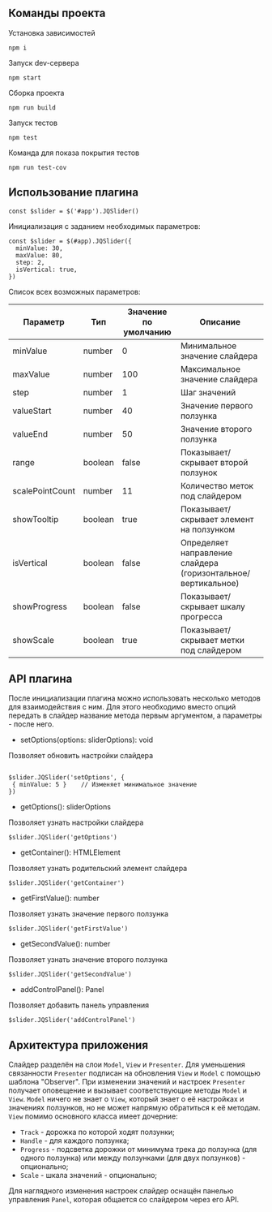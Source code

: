 ## Команды проекта

Установка зависимостей

`npm i`

Запуск dev-сервера

`npm start`

Сборка проекта

`npm run build`

Запуск тестов

`npm test`

Команда для показа покрытия тестов

`npm run test-cov`

## Использование плагина

```
const $slider = $('#app').JQSlider()
```

Инициализация с заданием необходимых параметров:

```
const $slider = $(#app).JQSlider({
  minValue: 30,
  maxValue: 80,
  step: 2,
  isVertical: true,
})
```

Список всех возможных параметров:

| Параметр        | Тип     | Значение по умолчанию | Описание                                                      |
| --------------- | ------- | --------------------- | ------------------------------------------------------------- |
| minValue        | number  | 0                     | Минимальное значение слайдера                                 |
| maxValue        | number  | 100                   | Максимальное значение слайдера                                |
| step            | number  | 1                     | Шаг значений                                                  |
| valueStart      | number  | 40                    | Значение первого ползунка                                     |
| valueEnd        | number  | 50                    | Значение второго ползунка                                     |
| range           | boolean | false                 | Показывает/скрывает второй ползунок                           |
| scalePointCount | number  | 11                    | Количество меток под слайдером                                |
| showTooltip     | boolean | true                  | Показывает/скрывает элемент на ползунком                      |
| isVertical      | boolean | false                 | Определяет направление слайдера (горизонтальное/вертикальное) |
| showProgress    | boolean | false                 | Показывает/скрывает шкалу прогресса                           |
| showScale       | boolean | true                  | Показывает/скрывает метки под слайдером                       |

## API плагина

После инициализации плагина можно использовать несколько методов для взаимодействия с ним. Для этого необходимо вместо опций передать в слайдер название метода первым аргументом, а параметры - после него.

- setOptions(options: sliderOptions): void

Позволяет обновить настройки слайдера

```

$slider.JQSlider('setOptions', {
 { minValue: 5 }    // Изменяет минимальное значение
})

```

- getOptions(): sliderOptions

Позволяет узнать настройки слайдера

```
$slider.JQSlider('getOptions')
```

- getContainer(): HTMLElement

Позволяет узнать родительский элемент слайдера

```
$slider.JQSlider('getContainer')
```

- getFirstValue(): number

Позволяет узнать значение первого ползунка

```
$slider.JQSlider('getFirstValue')
```

- getSecondValue(): number

Позволяет узнать значение второго ползунка

```
$slider.JQSlider('getSecondValue')
```

- addControlPanel(): Panel

Позволяет добавить панель управления

```
$slider.JQSlider('addControlPanel')
```

## Архитектура приложения

Слайдер разделён на слои `Model`, `View` и `Presenter`. Для уменьшения связанности `Presenter` подписан на обновления `View` и `Model` с помощью шаблона "Observer". При изменении значений и настроек `Presenter` получает оповещение и вызывает соответствующие методы `Model` и `View`. `Model` ничего не знает о `View`, который знает о её настройках и значениях ползунков, но не может напрямую обратиться к её методам. `View` помимо основного класса имеет дочерние:

- `Track` - дорожка по которой ходят ползунки;
- `Handle` - для каждого ползунка;
- `Progress` - подсветка дорожки от минимума трека до ползунка (для одного ползунка) или между ползунками (для двух ползунков) - опционально;
- `Scale` - шкала значений - опционально;

Для наглядного изменения настроек слайдер оснащён панелью управления `Panel`, которая общается со слайдером через его API.
